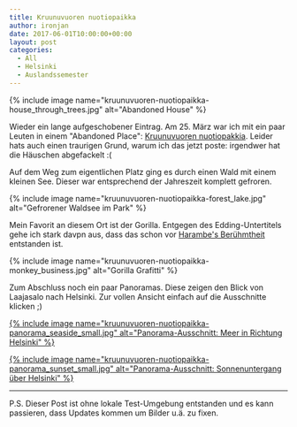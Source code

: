 ```yaml
---
title: Kruunuvuoren nuotiopaikka
author: ironjan
date: 2017-06-01T10:00:00+00:00
layout: post
categories:
  - All
  - Helsinki
  - Auslandssemester
---
```


{% include image name="kruunuvuoren-nuotiopaikka-house_through_trees.jpg" alt="Abandoned House" %}

Wieder ein lange aufgeschobener Eintrag. Am 25. März war ich mit ein paar Leuten in einem "Abandoned Place": [Kruunuvuoren nuotiopakkia](https://www.google.de/maps/place/Kruunuvuoren+nuotiopaikka/@60.1637088,24.7600938,10z/). Leider hats auch einen traurigen Grund, warum ich das jetzt poste: irgendwer hat die Häuschen abgefackelt :(

<!--more-->

Auf dem Weg zum eigentlichen Platz ging es durch einen Wald mit einem kleinen See. Dieser war entsprechend der Jahreszeit komplett gefroren.

{% include image name="kruunuvuoren-nuotiopaikka-forest_lake.jpg" alt="Gefrorener Waldsee im Park" %}

Mein Favorit an diesem Ort ist der Gorilla. Entgegen des Edding-Untertitels gehe ich stark davpn aus, dass das schon vor [Harambe's Berühmtheit](https://de.wikipedia.org/wiki/Harambe_(Gorilla)) entstanden ist.

{% include image name="kruunuvuoren-nuotiopaikka-monkey_business.jpg" alt="Gorilla Grafitti" %}

Zum Abschluss noch ein paar Panoramas. Diese zeigen den Blick von Laajasalo nach Helsinki. Zur vollen Ansicht einfach auf die Ausschnitte klicken ;)

[{% include image name="kruunuvuoren-nuotiopaikka-panorama_seaside_small.jpg" alt="Panorama-Ausschnitt: Meer in Richtung Helsinki" %}](/uploads/2017/06/kruunuvuoren-nuotiopaikka-panorama_seaside.jpg)


[{% include image name="kruunuvuoren-nuotiopaikka-panorama_sunset_small.jpg" alt="Panorama-Ausschnitt: Sonnenuntergang über Helsinki" %}](/uploads/2017/06/kruunuvuoren-nuotiopaikka-panorama_sunset.jpg)

---

P.S. Dieser Post ist ohne lokale Test-Umgebung entstanden und es kann passieren, dass Updates kommen um Bilder u.ä. zu fixen.
